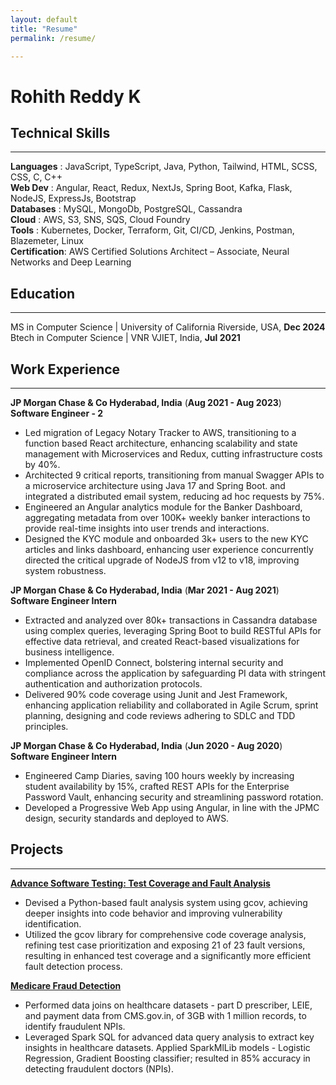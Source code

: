 ```yaml
---
layout: default
title: "Resume"
permalink: /resume/

---
```


# Rohith Reddy K

## Technical Skills
---
**Languages** : JavaScript, TypeScript, Java, Python, Tailwind, HTML, SCSS, CSS, C, C++  
**Web Dev** : Angular, React, Redux, NextJs, Spring Boot, Kafka, Flask, NodeJS, ExpressJs, Bootstrap  
**Databases** : MySQL, MongoDb, PostgreSQL, Cassandra    
**Cloud** : AWS, S3, SNS, SQS, Cloud Foundry  
**Tools** : Kubernetes, Docker, Terraform, Git, CI/CD, Jenkins, Postman, Blazemeter, Linux  
**Certification**: AWS Certified Solutions Architect – Associate, Neural Networks and Deep Learning  

## Education
---
MS in Computer Science       | University of California Riverside, USA, __Dec 2024__    
Btech in Computer Science    | VNR VJIET, India, __Jul 2021__    


## Work Experience
---
**JP Morgan Chase & Co Hyderabad, India**                                                                                                                            (__Aug 2021 - Aug 2023__)   
**Software Engineer - 2**   
- Led migration of Legacy Notary Tracker to AWS, transitioning to a function based React architecture, enhancing scalability and state management with Microservices and Redux, cutting infrastructure costs by 40%.
- Architected 9 critical reports, transitioning from manual Swagger APIs to a microservice architecture using Java 17 and Spring Boot. and integrated a distributed email system, reducing ad hoc requests by 75%.
- Engineered an Angular analytics module for the Banker Dashboard, aggregating metadata from over 100K+ weekly banker interactions to provide real-time insights into user trends and interactions.
- Designed the KYC module and onboarded 3k+ users to the new KYC articles and links dashboard, enhancing user experience concurrently directed the critical upgrade of NodeJS from v12 to v18, improving system robustness.



**JP Morgan Chase & Co Hyderabad, India**                                                                                                                            (__Mar 2021 - Aug 2021__)   
**Software Engineer Intern**   

- Extracted and analyzed over 80k+ transactions in Cassandra database using complex queries, leveraging Spring Boot to build RESTful APIs for effective data retrieval, and created React-based visualizations for business intelligence.
- Implemented OpenID Connect, bolstering internal security and compliance across the application by safeguarding PI data with stringent authentication and authorization protocols.
- Delivered 90% code coverage using Junit and Jest Framework, enhancing application reliability and collaborated in Agile Scrum, sprint planning, designing and code reviews adhering to SDLC and TDD principles.


**JP Morgan Chase & Co Hyderabad, India**                                                                                                                            (__Jun 2020 - Aug 2020__)  
**Software Engineer Intern**  

- Engineered Camp Diaries, saving 100 hours weekly by increasing student availability by 15%, crafted REST APIs for the Enterprise Password Vault, enhancing security and streamlining password rotation.
- Developed a Progressive Web App using Angular, in line with the JPMC design, security standards and deployed to AWS.


## Projects
---
**[Advance Software Testing: Test Coverage and Fault Analysis](https://github.com/Rohith12111/cs206-project-testers)**    

- Devised a Python-based fault analysis system using gcov, achieving deeper insights into code behavior and improving vulnerability identification.
- Utilized the gcov library for comprehensive code coverage analysis, refining test case prioritization and exposing 21 of 23 fault versions, resulting in enhanced test coverage and a significantly more efficient fault detection process.

**[Medicare Fraud Detection](https://github.com/Rohith12111/HealthCareFraud)**    

- Performed data joins on healthcare datasets - part D prescriber, LEIE, and payment data from CMS.gov.in, of 3GB with 1 million records, to identify fraudulent NPIs.
- Leveraged Spark SQL for advanced data query analysis to extract key insights in healthcare datasets. Applied SparkMlLib models - Logistic Regression, Gradient Boosting classifier; resulted in 85% accuracy in detecting fraudulent doctors (NPIs).

